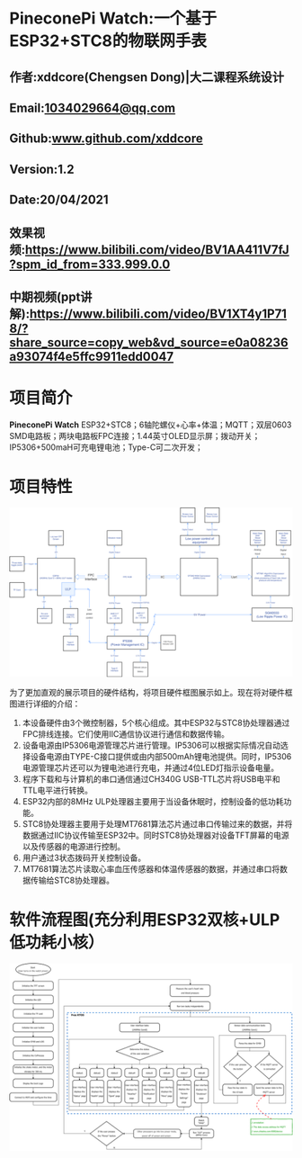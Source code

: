 <!--
 * @Author: Chengsen Dong 1034029664@qq.com
 * @Date: 2022-12-29 07:08:10
 * @LastEditors: Chengsen Dong 1034029664@qq.com
 * @LastEditTime: 2022-12-29 07:17:54
 * @FilePath: /undefined/Users/xdd/git_warehouse/PineconePiWatch/README.md
 * @Description: 这是默认设置,请设置`customMade`, 打开koroFileHeader查看配置 进行设置: https://github.com/OBKoro1/koro1FileHeader/wiki/%E9%85%8D%E7%BD%AE
-->
# PineconePi Watch:一个基于ESP32+STC8的物联网手表
## 作者:xddcore(Chengsen Dong)|大二课程系统设计
## Email:1034029664@qq.com
## Github:www.github.com/xddcore
## Version:1.2
## Date:20/04/2021
## 效果视频:https://www.bilibili.com/video/BV1AA411V7fJ?spm_id_from=333.999.0.0
## 中期视频(ppt讲解):https://www.bilibili.com/video/BV1XT4y1P718/?share_source=copy_web&vd_source=e0a08236a93074f4e5ffc9911edd0047

# 项目简介
**PineconePi Watch** ESP32+STC8；6轴陀螺仪+心率+体温；MQTT；双层0603 SMD电路板；两块电路板FPC连接；1.44英寸OLED显示屏；拨动开关；IP5306+500maH可充电锂电池；Type-C可二次开发；

# 项目特性
![项目硬件框图](./img/watch-hardware.png)

为了更加直观的展示项目的硬件结构，将项目硬件框图展示如上。现在将对硬件框图进行详细的介绍：
1.	本设备硬件由3个微控制器，5个核心组成。其中ESP32与STC8协处理器通过FPC排线连接。它们使用IIC通信协议进行通信和数据传输。
2.	设备电源由IP5306电源管理芯片进行管理。IP5306可以根据实际情况自动选择设备电源由TYPE-C接口提供或由内部500mAh锂电池提供。同时，IP5306电源管理芯片还可以为锂电池进行充电，并通过4位LED灯指示设备电量。
3.	程序下载和与计算机的串口通信通过CH340G USB-TTL芯片将USB电平和TTL电平进行转换。
4.	ESP32内部的8MHz ULP处理器主要用于当设备休眠时，控制设备的低功耗功能。
5.	STC8协处理器主要用于处理MT7681算法芯片通过串口传输过来的数据，并将数据通过IIC协议传输至ESP32中。同时STC8协处理器对设备TFT屏幕的电源以及传感器的电源进行控制。
6.	用户通过3状态拨码开关控制设备。
7.	MT7681算法芯片读取心率血压传感器和体温传感器的数据，并通过串口将数据传输给STC8协处理器。

# 软件流程图(充分利用ESP32双核+ULP低功耗小核）

![软件流程图](./img/watch-software.png)
